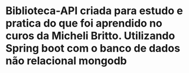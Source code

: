 # Biblioteca-API criada para estudo e pratica do que foi aprendido no curos da Micheli Britto. Utilizando Spring boot com o banco de dados não relacional mongodb
